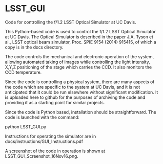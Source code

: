 # LSST_GUI
Code for controlling the f/1.2 LSST Optical Simulator at UC Davis.

This Python-based code is used to control the f/1.2 LSST Optical Simulator at UC Davis.  The Optical Simulator is described in the paper J.A. Tyson et al., LSST optical beam simulator, Proc. SPIE 9154 (2014) 915415, of which a copy is in the docs directory.

The code controls the mechanical and electronic operation of the system, allowing automated taking of images while controlling the light intensity, X,Y,Z positioning of the stage which carries the CCD.  It also monitors the CCD temperature.

Since the code is controlling a physical system, there are many aspects of the code which are specific to the syatem at UC Davis, and it is not anticipated that it could be run elsewhere without significant modification.  It is uploaded here to github for the purposes of archiving the code and providing it as a starting point for similar projects.

Since the code is Python based, installation should be straightforward.  The code is launched with the command:

python LSST_GUI.py

Instructions for operating the simulator are in docs/instructions/GUI_Instructions.pdf

A screenshot of the code in operation is shown at LSST_GUI_Screenshot_16Nov16.png.


